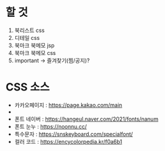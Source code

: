 # 할 것

1. 북리스트 css
2. 디테일 css
3. 북마크 북메모 jsp
4. 북마크 북메모 css
5. important -> 즐겨찾기(찜/공지)?

# CSS 소스
- 카카오페이지 : https://page.kakao.com/main
- 
- 폰트 네이버 : https://hangeul.naver.com/2021/fonts/nanum
- 폰트 눈누 : https://noonnu.cc/
- 특수문자 : https://snskeyboard.com/specialfont/
- 컬러 코드 : https://encycolorpedia.kr/f0a6b1
